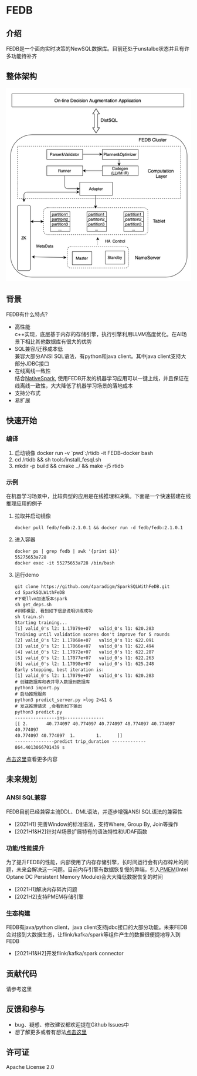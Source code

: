 # FEDB

## 介绍
FEDB是一个面向实时决策的NewSQL数据库。目前还处于unstalbe状态并且有许多功能待补齐

## 整体架构 
![架构图](images/rtidb_arch.png)
## 背景
FEDB有什么特点?  
* 高性能  
c++实现，底层基于内存的存储引擎，执行引擎利用LLVM高度优化。在AI场景下相比其他数据库有很大的优势
* SQL兼容/迁移成本低  
兼容大部分ANSI SQL语法，有python和java client。其中java client支持大部分JDBC接口
* 在线离线一致性  
结合[NativeSpark](https://github.com/4paradigm/NativeSpark), 使用FEDB开发的机器学习应用可以一键上线，并且保证在线离线一致性，大大降低了机器学习场景的落地成本
* 支持分布式
* 易扩展
## 快速开始
### 编译
1. 启动镜像 docker run -v \`pwd\`:/rtidb -it FEDB-docker bash
2. cd /rtidb && sh tools/install_fesql.sh
3. mkdir -p build && cmake ../ && make -j5 rtidb
### 示例
在机器学习场景中，比较典型的应用是在线推理和决策。下面是一个快速搭建在线推理应用的例子
1. 拉取并启动镜像
    ```
    docker pull fedb/fedb:2.1.0.1 && docker run -d fedb/fedb:2.1.0.1
    ```
2. 进入容器
    ```
    docker ps | grep fedb | awk '{print $1}' 
    55275653a728
    docker exec -it 55275653a728 /bin/bash
    ```
3. 运行demo
    ```
    git clone https://github.com/4paradigm/SparkSQLWithFeDB.git
    cd SparkSQLWithFeDB
    #下载llvm加速版本spark
    sh get_deps.sh
    #训练模型, 看到如下信息说明训练成功
    sh train.sh
    Starting training...
    [1] valid_0's l2: 1.17079e+07   valid_0's l1: 620.283
    Training until validation scores don't improve for 5 rounds
    [2] valid_0's l2: 1.17068e+07   valid_0's l1: 622.091
    [3] valid_0's l2: 1.17066e+07   valid_0's l1: 622.494
    [4] valid_0's l2: 1.17072e+07   valid_0's l1: 622.287
    [5] valid_0's l2: 1.17077e+07   valid_0's l1: 622.263
    [6] valid_0's l2: 1.17098e+07   valid_0's l1: 625.248
    Early stopping, best iteration is:
    [1] valid_0's l2: 1.17079e+07   valid_0's l1: 620.283
    # 创建数据库和表并导入数据到数据库
    python3 import.py
    # 启动推理服务
    python3 predict_server.py >log 2>&1 &
    # 发送推理请求 ,会看到如下输出
    python3 predict.py
    ----------------ins---------------
    [[ 2.       40.774097 40.774097 40.774097 40.774097 40.774097 40.774097
    40.774097 40.774097  1.        1.      ]]
    ---------------predict trip_duration -------------
    864.4013066701439 s
    ```
[点击这里](https://github.com/4paradigm/SparkSQLWithFeDB)查看更多内容
## 未来规划
### ANSI SQL兼容
FEDB目前已经兼容主流DDL、DML语法，并逐步增强ANSI SQL语法的兼容性
* [2021H1] 完善Window的标准语法，支持Where, Group By, Join等操作
* [2021H1&H2]针对AI场景扩展特有的语法特性和UDAF函数
### 功能/性能提升
为了提升FEDB的性能，内部使用了内存存储引擎，长时间运行会有内存碎片的问题，未来会解决这一问题。目前内存引擎有数据恢复慢的弊端，引入[PMEM](https://www.intel.com/content/www/us/en/architecture-and-technology/optane-dc-persistent-memory.html)(Intel Optane DC Persistent Memory Module)会大大降低数据恢复的时间
* [2021H1]解决内存碎片问题
* [2021H2]支持PMEM存储引擎
### 生态构建
FEDB有java/python client，java client支持jdbc接口的大部分功能。未来FEDB会对接到大数据生态，让flink/kafka/spark等组件产生的数据很便捷地导入到FEDB
* [2021H1&H2]开发flink/kafka/spark connector

## 贡献代码
请参考这里
## 反馈和参与
* bug、疑惑、修改建议都欢迎提在Github Issues中
* 想了解更多或者有想法[点击这里](https://hybridsql-ws.slack.com/archives/C01R7L7AL3W)
## 许可证
Apache License 2.0